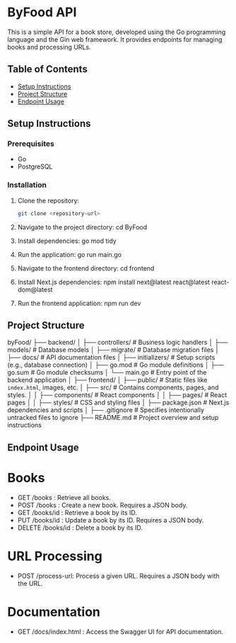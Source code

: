 # ByFood API

This is a simple API for a book store, developed using the Go programming language and the Gin web framework. It provides endpoints for managing books and processing URLs.

## Table of Contents

- [Setup Instructions](#setup-instructions)
- [Project Structure](#project-structure)
- [Endpoint Usage](#endpoint-usage)

## Setup Instructions

### Prerequisites

- Go
- PostgreSQL

### Installation

1. Clone the repository:
   ```bash
   git clone <repository-url>
2. Navigate to the project directory:
  cd ByFood

3. Install dependencies:
go mod tidy

4. Run the application:
   go run main.go

5. Navigate to the frontend directory:
   cd frontend

6. Install Next.js dependencies:
   npm install next@latest react@latest react-dom@latest

8. Run the frontend application:
   npm run dev


## Project Structure

byFood/
├── backend/
│   ├── controllers/       # Business logic handlers
│   ├── models/            # Database models
│   ├── migrate/           # Database migration files
│   ├── docs/              # API documentation files
│   ├── initializers/      # Setup scripts (e.g., database connection)
│   ├── go.mod             # Go module definitions
│   ├── go.sum             # Go module checksums
│   └── main.go            # Entry point of the backend application
│
├── frontend/
│   ├── public/            # Static files like `index.html`, images, etc.
│   ├── src/               # Contains components, pages, and styles.
│   │   ├── components/    # React components
│   │   ├── pages/         # React pages
│   │   ├── styles/        # CSS and styling files
│   ├── package.json       # Next.js dependencies and scripts
│
├── .gitignore             # Specifies intentionally untracked files to ignore
├── README.md              # Project overview and setup instructions


  ## Endpoint Usage

# Books
- GET /books : 
  Retrieve all books.
- POST /books : 
  Create a new book. Requires a JSON body.
- GET /books/id : 
  Retrieve a book by its ID.
- PUT /books/id :
  Update a book by its ID. Requires a JSON body.
- DELETE /books/id :
  Delete a book by its ID.
  
# URL Processing
- POST /process-url:
  Process a given URL. Requires a JSON body with the URL.
  
# Documentation
- GET /docs/index.html :
 Access the Swagger UI for API documentation.
 
   
